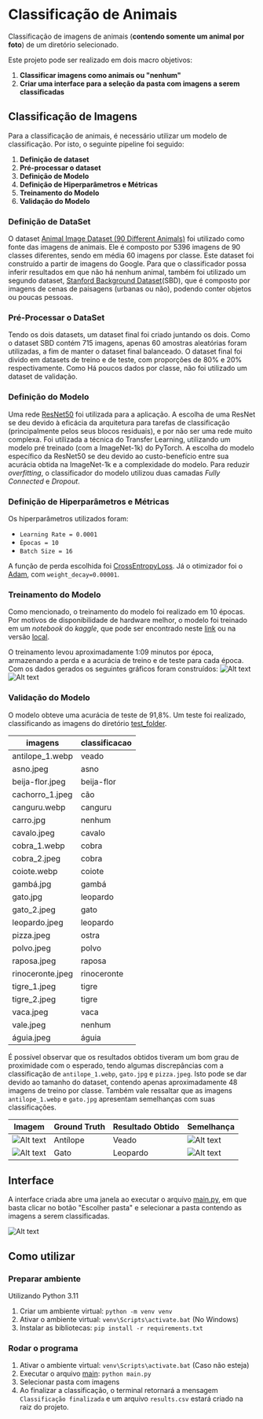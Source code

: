 # Classificação de Animais
Classificação de imagens de animais (**contendo somente um animal por foto**) de um diretório selecionado.

Este projeto pode ser realizado em dois macro objetivos:
1. **Classificar imagens como animais ou "nenhum"**
2. **Criar uma interface para a seleção da pasta com imagens a serem classificadas**

## Classificação de Imagens

Para a classificação de animais, é necessário utilizar um modelo de classificação. Por isto, o seguinte pipeline foi seguido:
1. **Definição de dataset**
2. **Pré-processar o dataset**
3. **Definição de Modelo**
4. **Definição de Hiperparâmetros e Métricas**
5. **Treinamento do Modelo**
6. **Validação do Modelo**

### Definição de DataSet

O dataset [Animal Image Dataset (90 Different Animals)](https://www.kaggle.com/datasets/iamsouravbanerjee/animal-image-dataset-90-different-animals/data) foi utilizado como fonte das imagens de animais. Ele é composto por 5396 imagens de 90 classes diferentes, sendo em média 60 imagens por classe. Este dataset foi construído a partir de imagens do Google.
Para que o classificador possa inferir resultados em que não há nenhum animal, também foi utilizado um segundo dataset, [Stanford Background Dataset](https://www.kaggle.com/datasets/balraj98/stanford-background-dataset?select=images)(SBD), que é composto por imagens de cenas de paisagens (urbanas ou não), podendo conter objetos ou poucas pessoas.

### Pré-Processar o DataSet

Tendo os dois datasets, um dataset final foi criado juntando os dois. Como o dataset SBD contém 715 imagens, apenas 60 amostras aleatórias foram utilizadas, a fim de manter o dataset final balanceado.
O dataset final foi divido em datasets de treino e de teste, com proporções de 80% e 20% respectivamente. Como Há poucos dados por classe, não foi utilizado um dataset de validação.

### Definição do Modelo

Uma rede [ResNet50](https://pytorch.org/vision/main/models/generated/torchvision.models.resnet50.html#torchvision.models.resnet50) foi utilizada para a aplicação. A escolha de uma ResNet se deu devido à eficácia da arquitetura para tarefas de classificação (principalmente pelos seus blocos residuais), e por não ser uma rede muito complexa.
Foi utilizada a técnica do Transfer Learning, utilizando um modelo pré treinado (com a ImageNet-1k) do PyTorch.
A escolha do modelo específico da ResNet50 se deu devido ao custo-benefício entre sua acurácia obtida na ImageNet-1k e a complexidade do modelo.
Para reduzir *overfitting*, o classificador do modelo utilizou duas camadas *Fully Connected* e *Dropout*.

### Definição de Hiperparâmetros e Métricas

Os hiperparâmetros utilizados foram:
- `Learning Rate = 0.0001`
- `Épocas = 10`
- `Batch Size = 16`

A função de perda escolhida foi [CrossEntropyLoss](https://pytorch.org/docs/stable/generated/torch.nn.CrossEntropyLoss.html).
Já o otimizador foi o [Adam](https://pytorch.org/docs/stable/generated/torch.optim.Adam.html#adam), com `weight_decay=0.00001`.

### Treinamento do Modelo

Como mencionado, o treinamento do modelo foi realizado em 10 épocas. Por motivos de disponibilidade de hardware melhor, o modelo foi treinado em um *notebook* do *kaggle*, que pode ser encontrado neste [link](https://www.kaggle.com/code/brunotorresteles/animal-classification/notebook) ou na versão [local](docs/animal-classification.ipynb).

O treinamento levou aproximadamente 1:09 minutos por época, armazenando a perda e a acurácia de treino e de teste para cada época. Com os dados gerados os seguintes gráficos foram construídos:
![Alt text](docs/resnet_loss.png)
![Alt text](docs/resnet_acc.png)

### Validação do Modelo

O modelo obteve uma acurácia de teste de 91,8%. Um teste foi realizado, classificando as imagens do diretório [test_folder](test_folder/).

| imagens          | classificacao |
|------------------|---------------|
| antilope_1.webp  | veado         |
| asno.jpeg        | asno          |
| beija-flor.jpeg  | beija-flor    |
| cachorro_1.jpeg  | cão           |
| canguru.webp     | canguru       |
| carro.jpg        | nenhum        |
| cavalo.jpeg      | cavalo        |
| cobra_1.webp     | cobra         |
| cobra_2.jpeg     | cobra         |
| coiote.webp      | coiote        |
| gambá.jpg        | gambá         |
| gato.jpg         | leopardo      |
| gato_2.jpeg      | gato          |
| leopardo.jpeg    | leopardo      |
| pizza.jpeg       | ostra         |
| polvo.jpeg       | polvo         |
| raposa.jpeg      | raposa        |
| rinoceronte.jpeg | rinoceronte   |
| tigre_1.jpeg     | tigre         |
| tigre_2.jpeg     | tigre         |
| vaca.jpeg        | vaca          |
| vale.jpeg        | nenhum        |
| águia.jpeg       | águia         |

É possível observar que os resultados obtidos tiveram um bom grau de proximidade com o esperado, tendo algumas discrepâncias com a classificação de `antilope_1.webp`, `gato.jpg` e `pizza.jpeg`.
Isto pode se dar devido ao tamanho do dataset, contendo apenas aproximadamente 48 imagens de treino por classe. Também vale ressaltar que as imagens `antilope_1.webp` e `gato.jpg` apresentam semelhanças com suas classificações.

|Imagem|Ground Truth|Resultado Obtido| Semelhança|
|------|--------|------|--------|
|![Alt text](test_folder/antilope_1.webp)|Antílope|Veado|![Alt text](https://s1.static.brasilescola.uol.com.br/be/conteudo/images/3af234c9988326610f7f445263799dce.jpg)|
|![Alt text](test_folder/gato.jpg)|Gato|Leopardo|![Alt text](test_folder/leopardo.jpeg)

## Interface

A interface criada abre uma janela ao executar o arquivo [main.py](main.py), em que basta clicar no botão "Escolher pasta" e selecionar a pasta contendo as imagens a serem classificadas.

![Alt text](docs/selector.png)

## Como utilizar

### Preparar ambiente

Utilizando Python 3.11
1. Criar um ambiente virtual: `python -m venv venv`
2. Ativar o ambiente virtual: `venv\Scripts\activate.bat` (No Windows)
3. Instalar as bibliotecas: `pip install -r requirements.txt`

### Rodar o programa
1. Ativar o ambiente virtual: `venv\Scripts\activate.bat` (Caso não esteja)
2. Executar o arquivo [main](main.py): `python main.py`
3. Selecionar pasta com imagens
4. Ao finalizar a classificação, o terminal retornará a mensagem `Classificação finalizada` e um arquivo `results.csv` estará criado na raiz do projeto.